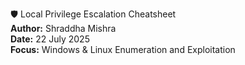  🛡️ Local Privilege Escalation Cheatsheet  
**Author:** Shraddha Mishra  
**Date:** 22 July 2025  
**Focus:** Windows & Linux Enumeration and Exploitation  